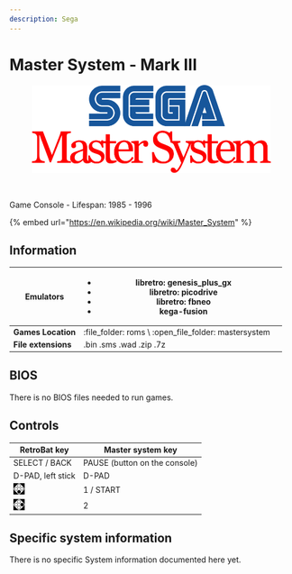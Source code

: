 ```yaml
---
description: Sega
---
```


# Master System - Mark III

<figure><img src="https://raw.githubusercontent.com/fabricecaruso/es-theme-carbon/5149a33eed46b2af638b06119397d4023b75131f/art/logos/mastersystem.svg" alt=""><figcaption></figcaption></figure>

<figure><img src="https://upload.wikimedia.org/wikipedia/commons/3/37/Sega_Mark_III_logo.svg" alt=""><figcaption></figcaption></figure>

Game Console - Lifespan: 1985 - 1996

{% embed url="https://en.wikipedia.org/wiki/Master_System" %}

## Information

| **Emulators**       | <ul><li>libretro: genesis_plus_gx</li><li>libretro: picodrive</li><li>libretro: fbneo</li><li>kega-fusion</li></ul> |   |
| ------------------- | ------------------------------------------------------------------------------------------------------------------- | - |
| **Games Location**  | :file\_folder: roms \ :open\_file\_folder: mastersystem                                                             |   |
| **File extensions** | .bin .sms .wad .zip .7z                                                                                             |   |

## BIOS

There is no BIOS files needed to run games.

## Controls

| RetroBat key                                        | Master system key             |
| --------------------------------------------------- | ----------------------------- |
| SELECT / BACK                                       | PAUSE (button on the console) |
| D-PAD, left stick                                   | D-PAD                         |
| ![A](<../../.gitbook/assets/image (1) (2) (1).png>) | 1 / START                     |
| ![B](<../../.gitbook/assets/image (4) (1).png>)     | 2                             |

## Specific system information

There is no specific System information documented here yet.
